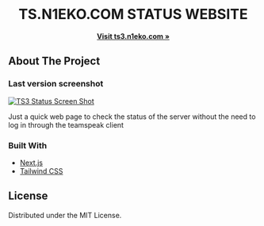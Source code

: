 <div id="top"></div>

<!-- PROJECT LOGO -->
<br />
<div align="center">
  <h1 align="center">TS.N1EKO.COM STATUS WEBSITE</h1>
  <p align="center">
    <a href="https://ts3.n1eko.com/"><strong>Visit ts3.n1eko.com »</strong></a>
  </p>
</div>

<!-- ABOUT THE PROJECT -->
## About The Project

### Last version screenshot
[![TS3 Status Screen Shot][product-screenshot-v1]](https://ts3.n1eko.com)


Just a quick web page to check the status of the server without the need to log in through the teamspeak client


### Built With

* [Next.js](https://nextjs.org/)
* [Tailwind CSS](https://tailwindcss.com/)

<!-- LICENSE -->
## License

Distributed under the MIT License.

<!-- MARKDOWN LINKS & IMAGES -->
[product-screenshot-v1]: https://i.imgur.com/qnsAPWg.jpeg
